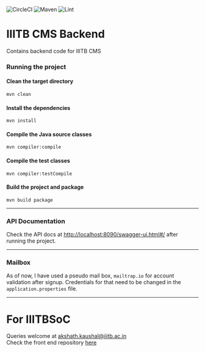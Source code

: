 ![CircleCI](https://circleci.com/gh/akshathkaushal/IIITB-CMS-Backend.svg?style=svg&circle-token=82792b994f6b5a5e5baf538ed6d2f2b50ea144b7)
![Maven](https://github.com/akshathkaushal/IIITB-CMS-Backend/actions/workflows/mvn-verify.yml/badge.svg)
![Lint](https://github.com/akshathkaushal/IIITB-CMS-Backend/actions/workflows/linter.yml/badge.svg)

# IIITB CMS Backend
Contains backend code for IIITB CMS

### Running the project
#### Clean the target directory
`mvn clean`
#### Install the dependencies
`mvn install`
#### Compile the Java source classes
`mvn compiler:compile`
#### Compile the test classes
`mvn compiler:testCompile`
#### Build the project and package
`mvn build package`

***

### API Documentation
Check the API docs at [http://localhost:8090/swagger-ui.html#/](http://localhost:8090/swagger-ui.html#/) after running the project.

***
### Mailbox
As of now, I have used a pseudo mail box, `mailtrap.io` for account validation after signup. Credentials for that need to be changed in the `application.properties` file.

***

# For IIITBSoC
Queries welcome at [akshath.kaushal@iiitb.ac.in](mailto:akshath.kaushal@iiitb.ac.in)    
Check the front end repository [here](https://github.com/akshathkaushal/IIITB-CMS-Frontend)
